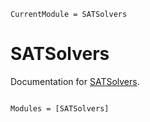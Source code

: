 ```@meta
CurrentModule = SATSolvers
```

# SATSolvers

Documentation for [SATSolvers](https://github.com/nzy1997/SATSolvers.jl).

```@index
```

```@autodocs
Modules = [SATSolvers]
```
